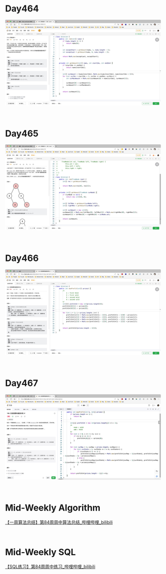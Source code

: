 # Day464

![day464](assets/day464.png)

&nbsp;

# Day465

![day465](assets/day465.png)

&nbsp;

# Day466

![day466](assets/day466.png)

&nbsp;

# Day467

![day467](assets/day467.png)

&nbsp;

# Mid-Weekly Algorithm

[【一周算法总结】第84周周中算法总结_哔哩哔哩_bilibili](https://www.bilibili.com/video/BV1Ud4y1c7V8/?vd_source=0e2e4fb78a4d00f87c3860e1ba2bc5b7)

&nbsp;

# Mid-Weekly SQL

[【SQL练习】第84周周中练习_哔哩哔哩_bilibili](https://www.bilibili.com/video/BV1vg41167zT/?vd_source=0e2e4fb78a4d00f87c3860e1ba2bc5b7)